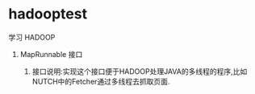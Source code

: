 # hadooptest
学习 HADOOP

1. MapRunnable 接口

    1. 接口说明:实现这个接口便于HADOOP处理JAVA的多线程的程序,比如NUTCH中的Fetcher通过多线程去抓取页面.
